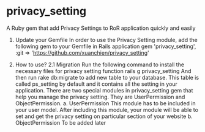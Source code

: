privacy_setting
===============

A Ruby gem that add Privacy Settings to RoR application quickly and easily

1. Update your Gemfile
In order to use the Privacy Setting module, add the following gem to your Gemfile in Rails application
gem 'privacy_setting', :git => 'https://github.com/xuanchien/privacy_setting'

2. How to use?
2.1 Migration
Run the following command to install the necessary files for privacy setting function
rails g privacy_setting
And then run rake db:migrate to add new table to your database. This table is called ps_setting by default and it contains all 
the setting in your application.
There are two special modules in privacy_setting gem that help you manage the privacy setting. They are UserPermission and ObjectPermission.
a. UserPermission
This module has to be included in your user model. After including this module, your module will be able to set and get
the privacy setting on particular section of your website
b. ObjectPermission
To be added later
